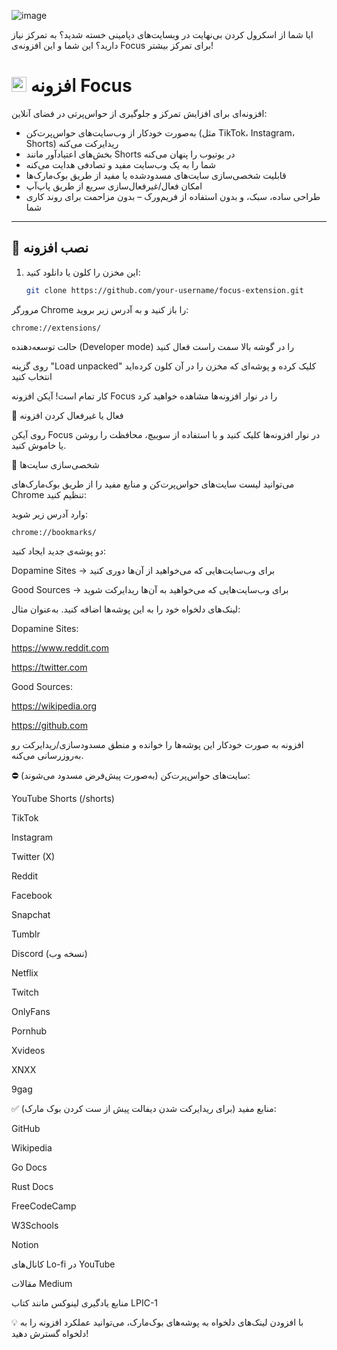 ![image](https://github.com/user-attachments/assets/a7c293b5-acbd-47dd-acbd-bd0fdd27adcd)

ایا شما از اسکرول کردن بی‌نهایت در وبسایت‌های دپامینی خسته شدید؟ به تمرکز نیاز دارید؟ این شما و این افزونه‌ی Focus برای تمرکز بیشتر!
# <img src="https://github.com/user-attachments/assets/081309f3-d4be-41b0-a3d7-85b8dedd561f" width="24" alt="Focus icon" /> افزونه Focus 


افزونه‌ای برای افزایش تمرکز و جلوگیری از حواس‌پرتی در فضای آنلاین:

- به‌صورت خودکار از وب‌سایت‌های حواس‌پرت‌کن (مثل TikTok، Instagram، Shorts) ریدایرکت می‌کنه  
- بخش‌های اعتیادآور مانند Shorts در یوتیوب را پنهان می‌کنه  
- شما را به یک وب‌سایت مفید و تصادفی هدایت می‌کنه  
- قابلیت شخصی‌سازی سایت‌های مسدودشده یا مفید از طریق بوک‌مارک‌ها  
- امکان فعال‌/غیرفعال‌سازی سریع از طریق پاپ‌آپ  
- طراحی ساده، سبک، و بدون استفاده از فریم‌ورک – بدون مزاحمت برای روند کاری شما

---

## 🔧 نصب افزونه

1. این مخزن را کلون یا دانلود کنید:

   ```bash
   git clone https://github.com/your-username/focus-extension.git
   ```
مرورگر Chrome را باز کنید و به آدرس زیر بروید:

```
chrome://extensions/
```
حالت توسعه‌دهنده (Developer mode) را در گوشه بالا سمت راست فعال کنید

روی گزینه "Load unpacked" کلیک کرده و پوشه‌ای که مخزن را در آن کلون کرده‌اید انتخاب کنید

کار تمام است! آیکن افزونه Focus را در نوار افزونه‌ها مشاهده خواهید کرد

🔘 فعال یا غیرفعال کردن افزونه

روی آیکن Focus در نوار افزونه‌ها کلیک کنید و با استفاده از سوییچ، محافظت را روشن یا خاموش کنید.

🔄 شخصی‌سازی سایت‌ها

می‌توانید لیست سایت‌های حواس‌پرت‌کن و منابع مفید را از طریق بوک‌مارک‌های Chrome تنظیم کنید:

وارد آدرس زیر شوید:

```
chrome://bookmarks/
```
دو پوشه‌ی جدید ایجاد کنید:

Dopamine Sites → برای وب‌سایت‌هایی که می‌خواهید از آن‌ها دوری کنید

Good Sources → برای وب‌سایت‌هایی که می‌خواهید به آن‌ها ریدایرکت شوید

لینک‌های دلخواه خود را به این پوشه‌ها اضافه کنید. به‌عنوان مثال:

Dopamine Sites:

https://www.reddit.com

https://twitter.com

Good Sources:

https://wikipedia.org

https://github.com

افزونه به صورت خودکار این پوشه‌ها را خوانده و منطق مسدودسازی/ریدایرکت رو به‌روزرسانی می‌کنه.

⛔ سایت‌های حواس‌پرت‌کن (به‌صورت پیش‌فرض مسدود می‌شوند):

YouTube Shorts (/shorts)

TikTok

Instagram

Twitter (X)

Reddit

Facebook

Snapchat

Tumblr

Discord (نسخه وب)

Netflix

Twitch

OnlyFans

Pornhub

Xvideos

XNXX

9gag

✅ منابع مفید (برای ریدایرکت شدن دیفالت پیش از ست کردن بوک مارک):

GitHub

Wikipedia

Go Docs

Rust Docs

FreeCodeCamp

W3Schools

Notion

کانال‌های Lo-fi در YouTube

مقالات Medium

منابع یادگیری لینوکس مانند کتاب LPIC-1

💡 با افزودن لینک‌های دلخواه به پوشه‌های بوک‌مارک، می‌توانید عملکرد افزونه را به دلخواه گسترش دهید!
